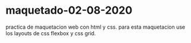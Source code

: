 # maquetado-02-08-2020
practica de maquetacion web con html y css.
para esta maquetacion use los layouts de css  flexbox y css grid.

